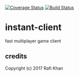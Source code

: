 [![Coverage Status](https://coveralls.io/repos/github/z3t0/instant-server/badge.svg?branch=master)](https://coveralls.io/github/z3t0/instant-server?branch=master)
[![Build Status](https://travis-ci.org/z3t0/instant-server.svg?branch=master)](https://travis-ci.org/z3t0/instant-server)
# instant-client
fast multiplayer game client

## credits
Copyright (c) 2017 Rafi Khan
